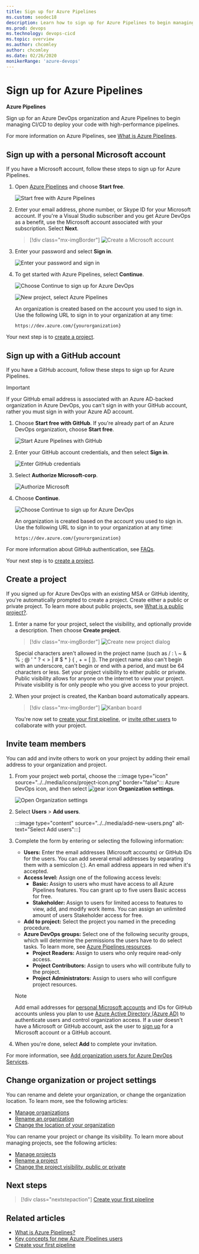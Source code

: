 ```yaml
---
title: Sign up for Azure Pipelines
ms.custom: seodec18
description: Learn how to sign up for Azure Pipelines to begin managing CI/CD to deploy your code.
ms.prod: devops
ms.technology: devops-cicd
ms.topic: overview
ms.author: chcomley
author: chcomley
ms.date: 02/26/2020
monikerRange: 'azure-devops'
---
```


# Sign up for Azure Pipelines

**Azure Pipelines**

Sign up for an Azure DevOps organization and Azure Pipelines to begin managing CI/CD to deploy your code with high-performance pipelines.

For more information on Azure Pipelines, see [What is Azure Pipelines](what-is-azure-pipelines.md).

## Sign up with a personal Microsoft account

If you have a Microsoft account, follow these steps to sign up for Azure Pipelines. 

1. Open [Azure Pipelines](https://azure.microsoft.com/services/devops/pipelines) and choose **Start free**.

   ![Start free with Azure Pipelines](media/start-free-azure-pipelines.png)

2. Enter your email address, phone number, or Skype ID for your Microsoft account. If you're a Visual Studio subscriber and you get Azure DevOps as a benefit, use the Microsoft account associated with your subscription. Select **Next**.
   
    > [!div class="mx-imgBorder"]
    >![Create a Microsoft account](../../boards/get-started/media/acquisition/sign-in-new.png)

3. Enter your password and select **Sign in**.

   ![Enter your password and sign in](../../media/enter-password-sign-in.png)

4. To get started with Azure Pipelines, select **Continue**.

    ![Choose Continue to sign up for Azure DevOps](../../media/sign-up-azure-devops.png)

    ![New project, select Azure Pipelines](../media/new-project-select-pipelines.png)

	An organization is created based on the account you used to sign in. Use the following URL to sign in to your organization at any time:

	`https://dev.azure.com/{yourorganization}`

Your next step is to [create a project](#create-project). 

<a id="create-project" />

## Sign up with a GitHub account

If you have a GitHub account, follow these steps to sign up for Azure Pipelines. 

> [!IMPORTANT]
> If your GitHub email address is associated with an Azure AD-backed organization in Azure DevOps, you can't sign in with your GitHub account, rather you must sign in with your Azure AD account.

1. Choose **Start free with GitHub**. If you're already part of an Azure DevOps organization, choose **Start free**.

   ![Start Azure Pipelines with GitHub](media/start-free-github-pipelines.png)

2. Enter your GitHub account credentials, and then select **Sign in**.

   ![Enter GitHub credentials](../../media/enter-github-credentials.png)

3. Select **Authorize Microsoft-corp**.

   ![Authorize Microsoft](../../media/authorize-Microsoft-corp.png)

4. Choose **Continue**.

   ![Choose Continue to sign up for Azure DevOps](../../media/sign-up-azure-devops.png)

	An organization is created based on the account you used to sign in. Use the following URL to sign in to your organization at any time:

	`https://dev.azure.com/{yourorganization}`

For more information about GitHub authentication, see [FAQs](../../organizations/security/faq-github-authentication.md).

Your next step is to [create a project](#create-project). 

<a id="create-project" />

## Create a project

If you signed up for Azure DevOps with an existing MSA or GitHub identity, you're automatically prompted to create a project. Create either a public or private project. To learn more about public projects, see [What is a public project?](../../organizations/public/about-public-projects.md). 

1. Enter a name for your project, select the visibility, and optionally provide a description. Then choose **Create project**. 

    > [!div class="mx-imgBorder"]
	>![Create new project dialog](../../boards/get-started/media/sign-up/nf-create-project.png)

	Special characters aren't allowed in the project name (such as / : \ ~ & % ; @ ' " ? < > | # $ * } { , + = [ ]).  The project name also can't begin with an underscore, can't begin or end with a period, and must be 64 characters or less. Set your project visibility to either public or private. Public visibility allows for anyone on the internet to view your project. Private visibility is for only people who you give access to your project.
	
2. When your project is created, the Kanban board automatically appears.

	> [!div class="mx-imgBorder"]
	> ![Kanban board](../../boards/get-started/media/track-issues/issues-board-new-item.png)

	You're now set to [create your first pipeline](../create-first-pipeline.md), or [invite other users](#invite-others) to collaborate with your project. 

<a id="invite-others" />

## Invite team members

You can add and invite others to work on your project by adding their email address to your organization and project.

1. From your project web portal, choose the :::image type="icon" source="../../media/icons/project-icon.png" border="false"::: Azure DevOps icon, and then select ![gear icon](../../media/icons/gear-icon.png) **Organization settings**. 

   ![Open Organization settings](../../media/settings/open-admin-settings-vert-2.png)

2. Select **Users** > **Add users**.

   :::image type="content" source="../../media/add-new-users.png" alt-text="Select Add users":::]

3. Complete the form by entering or selecting the following information:
	
	- **Users:** Enter the email addresses (Microsoft accounts) or GitHub IDs for the users. You can add several email addresses by separating them with a semicolon (;). An email address appears in red when it's accepted.
	- **Access level:** Assign one of the following access levels: 
    	- **Basic:** Assign to users who must have access to all Azure Pipelines features. You can grant up to five users Basic access for free.
      - **Stakeholder:** Assign to users for limited access to features to view, add, and modify work items. You can assign an unlimited amount of users Stakeholder access for free.
   - **Add to project:** Select the project you named in the preceding procedure.
   - **Azure DevOps groups:** Select one of the following security groups, which will determine the permissions the users have to do select tasks. To learn more, see [Azure Pipelines resources](../security/resources.md).
      - **Project Readers:** Assign to users who only require read-only access.
      - **Project Contributors:** Assign to users who will contribute fully to the project.
      - **Project Administrators:** Assign to users who will configure project resources.

	> [!NOTE]  
	> Add email addresses for [personal Microsoft accounts](https://account.microsoft.com/account) and IDs for GitHub accounts unless you plan to use [Azure Active Directory (Azure AD)](/azure/active-directory/fundamentals/active-directory-whatis) to authenticate users and control organization access. If a user doesn't have a Microsoft or GitHub account, ask the user to [sign up](https://signup.live.com/) for a Microsoft account or a GitHub account.  

4. When you're done, select **Add** to complete your invitation.

For more information, see [Add organization users for Azure DevOps Services](../../organizations/accounts/add-organization-users.md).

## Change organization or project settings

You can rename and delete your organization, or change the organization location. To learn more, see the following articles:

- [Manage organizations](../../organizations/accounts/organization-management.md)
- [Rename an organization](../../organizations/accounts/rename-organization.md)
- [Change the location of your organization](../../organizations/accounts/change-organization-location.md)

You can rename your project or change its visibility. To learn more about managing projects, see the following articles:

- [Manage projects](../../organizations/projects/about-projects.md)
- [Rename a project](../../organizations/projects/rename-project.md)
- [Change the project visibility, public or private](../../organizations/public/make-project-public.md)

## Next steps  
 
> [!div class="nextstepaction"]
> [Create your first pipeline](../create-first-pipeline.md)

## Related articles

- [What is Azure Pipelines?](what-is-azure-pipelines.md)
- [Key concepts for new Azure Pipelines users](key-pipelines-concepts.md)
- [Create your first pipeline](../create-first-pipeline.md)